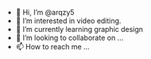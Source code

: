 - 👋 Hi, I’m @arqzy5
- 👀 I’m interested in video editing.
- 🌱 I’m currently learning graphic design
- 💞️ I’m looking to collaborate on ...
- 📫 How to reach me ...

<!---
arqzy5/arqzy5 is a ✨ special ✨ repository because its `README.md` (this file) appears on your GitHub profile.
You can click the Preview link to take a look at your changes.
--->

